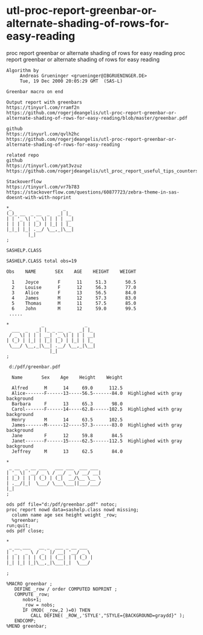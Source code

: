 # utl-proc-report-greenbar-or-alternate-shading-of-rows-for-easy-reading
proc report greenbar or alternate shading of rows for easy reading
    proc report greenbar or alternate shading of rows for easy reading

    Algorithm by
         Andreas Grueninger <grueninger@IBGRUENINGER.DE>
         Tue, 19 Dec 2000 20:05:29 GMT  (SAS-L)

    Greenbar macro on end

    Output report with greenbars
    https://tinyurl.com/rramf2n
    https://github.com/rogerjdeangelis/utl-proc-report-greenbar-or-alternate-shading-of-rows-for-easy-reading/blob/master/greenbar.pdf

    github
    https://tinyurl.com/qvlh2hc
    https://github.com/rogerjdeangelis/utl-proc-report-greenbar-or-alternate-shading-of-rows-for-easy-reading

    related repo
    github
    https://tinyurl.com/yat3vzuz
    https://github.com/rogerjdeangelis/utl_proc_report_useful_tips_counters_conditional_rows_templates

    Stackoverflow
    https://tinyurl.com/vr7b783
    https://stackoverflow.com/questions/60877723/zebra-theme-in-sas-doesnt-with-with-noprint

    *_                   _
    (_)_ __  _ __  _   _| |_
    | | '_ \| '_ \| | | | __|
    | | | | | |_) | |_| | |_
    |_|_| |_| .__/ \__,_|\__|
            |_|
    ;

    SASHELP.CLASS

    SASHELP.CLASS total obs=19

    Obs    NAME       SEX    AGE    HEIGHT    WEIGHT

      1    Joyce       F      11     51.3       50.5
      2    Louise      F      12     56.3       77.0
      3    Alice       F      13     56.5       84.0
      4    James       M      12     57.3       83.0
      5    Thomas      M      11     57.5       85.0
      6    John        M      12     59.0       99.5
     .....

    *            _               _
      ___  _   _| |_ _ __  _   _| |_
     / _ \| | | | __| '_ \| | | | __|
    | (_) | |_| | |_| |_) | |_| | |_
     \___/ \__,_|\__| .__/ \__,_|\__|
                    |_|
    ;

     d:/pdf/greenbar.pdf

      Name       Sex    Age    Height    Weight

      Alfred      M      14     69.0      112.5
      Alice-------F------13-----56.5-------84.0  Highlighed with gray background
      Barbara     F      13     65.3       98.0
      Carol-------F------14-----62.8------102.5  Highlighed with gray background
      Henry       M      14     63.5      102.5
      James-------M------12-----57.3-------83.0  Highlighed with gray background
      Jane        F      12     59.8       84.5
      Janet-------F------15-----62.5------112.5  Highlighed with gray background
      Jeffrey     M      13     62.5       84.0

    *
     _ __  _ __ ___   ___ ___  ___ ___
    | '_ \| '__/ _ \ / __/ _ \/ __/ __|
    | |_) | | | (_) | (_|  __/\__ \__ \
    | .__/|_|  \___/ \___\___||___/___/
    |_|
    ;

    ods pdf file="d:/pdf/greenbar.pdf" notoc;
    proc report nowd data=sashelp.class nowd missing;
      column name age sex height weight _row;
      %greenbar;
    run;quit;
    ods pdf close;

    *
     _ __ ___   __ _  ___ _ __ ___
    | '_ ` _ \ / _` |/ __| '__/ _ \
    | | | | | | (_| | (__| | | (_) |
    |_| |_| |_|\__,_|\___|_|  \___/

    ;

    %MACRO greenbar ;
       DEFINE _row / order COMPUTED NOPRINT ;
       COMPUTE _row;
          nobs+1;
          _row = nobs;
          IF (MOD( _row,2 )=0) THEN
             CALL DEFINE( _ROW_,'STYLE',"STYLE={BACKGROUND=graydd}" );
       ENDCOMP;
    %MEND greenbar;

